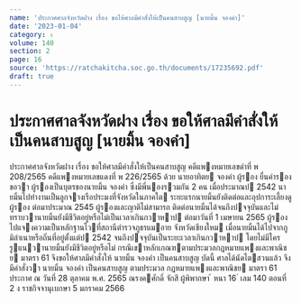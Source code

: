 ```yaml
---
name: 'ประกาศศาลจังหวัดฝาง เรื่อง ขอให้ศาลมีคำสั่งให้เป็นคนสาบสูญ [นายมิ้น จองคำ]'
date: '2023-01-04'
category: ง
volume: 140
section: 2
page: 16
source: 'https://ratchakitcha.soc.go.th/documents/17235692.pdf'
draft: true
---
```


# ประกาศศาลจังหวัดฝาง เรื่อง ขอให้ศาลมีคำสั่งให้เป็นคนสาบสูญ [นายมิ้น จองคำ]

ประกาศศาลจังหวัดฝาง เรื่อง ขอให้ศาลมีคําสั่งให้เป็นคนสาบสูญ คดีแพงหมายเลขดําที่ พ 208/2565 คดีแพงหมายเลขแดงที่ พ 226/2565 ด้วย นายอาทิตย จองคํา ผู้รอง ยื่นคํารองขอวา ผู้รองเป็นบุตรของนายมิ้น จองคํา ซึ่งมีพี่นองรวมกัน 2 คน เมื่อประมาณป 2542 นายมิ้นไปทํางานเป็นลูกจางเรือประมงที่จังหวัดในภาคใต ระยะแรกนายมิ้นยังติดต่อและอุปการะเลี้ยงดูผู้รอง ต่อมาประมาณ 2545 ผู้รองและญาติไม่สามารถ ติดต่อนายมิ้นได้จนถึงปจจุบันและไม่ทราบวานายมิ้นยังมีชีวิตอยู่หรือไม่เป็นเวลาเกินกวาหาป ต่อมาวันที่ 1 เมษายน 2565 ผู้รองไปแจงความเป็นหลักฐานไวที่สถานีตํารวจภูธรแมอาย จังหวัดเชียงใหม เมื่อนายมิ้นได้ไปจากภูมิลําเนาหรือถิ่นที่อยู่ตั้งแต่ป 2542 จนถึงปจจุบันเป็นระยะเวลาเกินกวาหาป โดยไม่มีใครรูแนวานายมิ้นยังมีชีวิตอยู่หรือไม่ กรณีเขาหลักเกณฑตามประมวลกฎหมายแพงและพาณิชย มาตรา 61 จึงขอให้ศาลมีคําสั่งให้ นายมิ้น จองคํา เป็นคนสาบสูญ บัดนี้ ศาลได้นัดไตสวนแล้ว จึงมีคําสั่งวา นายมิ้น จองคํา เป็นคนสาบสูญ ตามประมวล กฎหมายแพงและพาณิชย มาตรา 61 ประกาศ ณ วันที่ 28 ตุลาคม พ.ศ. 2565 ณรงคศักดิ์ จักสี ผู้พิพากษา ้ หนา 16 ่ เลม 140 ตอนที่ 2 ง ราชกิจจานุเบกษา 5 มกราคม 2566
